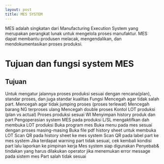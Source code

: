 ```yaml
---
layout: post
title: MES SYSTEM
---
```


MES adalah singkatan dari Manufacturing Execution System yang merupakan perangkat lunak untuk mengelola proses manufaktur. MES dapat membantu produsen melacak, mengendalikan, dan mendokumentasikan proses produksi. 

# Tujuan dan fungsi system MES
## Tujuan
Untuk mengatur jalannya proses produksi sesuai dengan rencana(plan), standar proses, dan juga standar kualitas
Fungsi
Mencegah agar tidak salah part. 
Mencegah agar tidak jumping proses (proses terlewat)
Mencegah barang NG terproses ulang
Mencegah double proses
Kontol LOT produksi (plan vs actual)
Proses produksi sesuai WI
Menyimpan history produk dan part
Pengoperasian system MES pada produksi
L/SL mengaktifkan dah membuka LOT produksi
Buka program mes
Buka menu pada mes sesuai dengan proses masing-masing
Buka file pdf history sheet untuk membuka LOT
Scan QR pada history sheet ke mes system
Scan QR pada label part ke mes system
Jika terdapat warning part tidak sesuai, cek kembali kondisi part lalu laporkan ke pimpinan kerja
Mes system siap digunakan 
Penyebab& tindakan yang harus dilakukan operator jika menemukan error message pada sistem mes 
Part salah tidak sesuai
